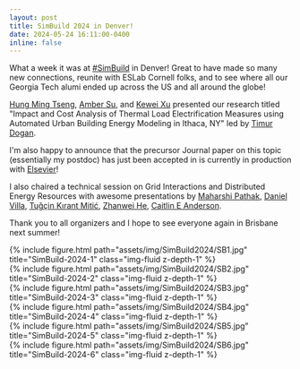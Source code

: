 ```yaml
---
layout: post
title: SimBuild 2024 in Denver!
date: 2024-05-24 16:11:00-0400
inline: false
---
```


What a week it was at [#SimBuild](https://www.linkedin.com/feed/hashtag/?keywords=simbuild&highlightedUpdateUrns=urn%3Ali%3AugcPost%3A7199948566050545664) in Denver! Great to have made so many new connections, reunite with ESLab Cornell folks, and to see where all our Georgia Tech alumi ended up across the US and all around the globe!  

[Hung Ming Tseng](https://www.linkedin.com/in/ACoAADbTmtMBR8SUwUvtIfPADSFBHhHnkMnKP6A), [Amber Su](https://www.linkedin.com/in/amber-su-383075218/), and [Kewei Xu](https://www.linkedin.com/in/kewei-xu-4185531b7/) presented our research titled "Impact and Cost Analysis of Thermal Load Electrification Measures using Automated Urban Building Energy Modeling in Ithaca, NY" led by [Timur Dogan](https://www.linkedin.com/in/timur-dogan-b28340a9/).  

I'm also happy to announce that the precursor Journal paper on this topic (essentially my postdoc) has just been accepted in is currently in production with [Elsevier](https://lnkd.in/eXpKmCsp)!

I also chaired a technical session on Grid Interactions and Distributed Energy Resources with awesome presentations by [Maharshi Pathak](https://www.linkedin.com/in/maharshi-pathak-/), [Daniel Villa](https://www.linkedin.com/in/daniel-villa-3b999b78/), [Tuğçin Kırant Mitić](https://www.linkedin.com/in/tu%C4%9F%C3%A7in-k%C4%B1rant-miti%C4%87-70283b15b/), [Zhanwei He](https://www.linkedin.com/in/zhanwei-he157b48139/), [Caitlin E Anderson](https://www.linkedin.com/in/caitlin-e-anderson-86957431/).  

Thank you to all organizers and I hope to see everyone again in Brisbane next summer!

<div class="row justify-content-sm-center">
    <div class="col-sm-10 mt-3 mt-md-0">
        {% include figure.html path="assets/img/SimBuild2024/SB1.jpg" title="SimBuild-2024-1" class="img-fluid z-depth-1" %}
    </div>
</div>

<div class="row justify-content-sm-center">
    <div class="col-sm-10 mt-3 mt-md-0">
        {% include figure.html path="assets/img/SimBuild2024/SB2.jpg" title="SimBuild-2024-2" class="img-fluid z-depth-1" %}
    </div>
</div>

<div class="row justify-content-sm-center">
    <div class="col-sm-10 mt-3 mt-md-0">
        {% include figure.html path="assets/img/SimBuild2024/SB3.jpg" title="SimBuild-2024-3" class="img-fluid z-depth-1" %}
    </div>
</div>

<div class="row justify-content-sm-center">
    <div class="col-sm-10 mt-3 mt-md-0">
        {% include figure.html path="assets/img/SimBuild2024/SB4.jpg" title="SimBuild-2024-4" class="img-fluid z-depth-1" %}
    </div>
</div>

<div class="row justify-content-sm-center">
    <div class="col-sm-10 mt-3 mt-md-0">
        {% include figure.html path="assets/img/SimBuild2024/SB5.jpg" title="SimBuild-2024-5" class="img-fluid z-depth-1" %}
    </div>
</div>

<div class="row justify-content-sm-center">
    <div class="col-sm-10 mt-3 mt-md-0">
        {% include figure.html path="assets/img/SimBuild2024/SB6.jpg" title="SimBuild-2024-6" class="img-fluid z-depth-1" %}
    </div>
</div>

<!--
<div>
    <iframe src="https://www.linkedin.com/embed/feed/update/urn:li:share:7190068700073385984" height="900" width="504" frameborder="1" allowfullscreen="" title="Embedded post"></iframe>
</div>
-->
